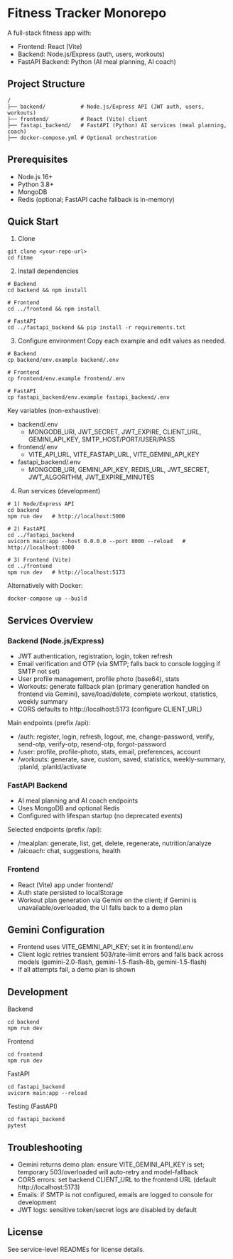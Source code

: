 # Fitness Tracker Monorepo

A full-stack fitness app with:
- Frontend: React (Vite)
- Backend: Node.js/Express (auth, users, workouts)
- FastAPI Backend: Python (AI meal planning, AI coach)

## Project Structure

```
/
├── backend/           # Node.js/Express API (JWT auth, users, workouts)
├── frontend/          # React (Vite) client
├── fastapi_backend/   # FastAPI (Python) AI services (meal planning, coach)
├── docker-compose.yml # Optional orchestration
```

## Prerequisites

- Node.js 16+
- Python 3.8+
- MongoDB
- Redis (optional; FastAPI cache fallback is in-memory)

## Quick Start

1) Clone
```
git clone <your-repo-url>
cd fitme
```

2) Install dependencies
```
# Backend
cd backend && npm install

# Frontend
cd ../frontend && npm install

# FastAPI
cd ../fastapi_backend && pip install -r requirements.txt
```

3) Configure environment
Copy each example and edit values as needed.
```
# Backend
cp backend/env.example backend/.env

# Frontend
cp frontend/env.example frontend/.env

# FastAPI
cp fastapi_backend/env.example fastapi_backend/.env
```

Key variables (non-exhaustive):
- backend/.env
  - MONGODB_URI, JWT_SECRET, JWT_EXPIRE, CLIENT_URL, GEMINI_API_KEY, SMTP_HOST/PORT/USER/PASS
- frontend/.env
  - VITE_API_URL, VITE_FASTAPI_URL, VITE_GEMINI_API_KEY
- fastapi_backend/.env
  - MONGODB_URI, GEMINI_API_KEY, REDIS_URL, JWT_SECRET, JWT_ALGORITHM, JWT_EXPIRE_MINUTES

4) Run services (development)
```
# 1) Node/Express API
cd backend
npm run dev   # http://localhost:5000

# 2) FastAPI
cd ../fastapi_backend
uvicorn main:app --host 0.0.0.0 --port 8000 --reload   # http://localhost:8000

# 3) Frontend (Vite)
cd ../frontend
npm run dev   # http://localhost:5173
```

Alternatively with Docker:
```
docker-compose up --build
```

## Services Overview

### Backend (Node.js/Express)
- JWT authentication, registration, login, token refresh
- Email verification and OTP (via SMTP; falls back to console logging if SMTP not set)
- User profile management, profile photo (base64), stats
- Workouts: generate fallback plan (primary generation handled on frontend via Gemini), save/load/delete, complete workout, statistics, weekly summary
- CORS defaults to http://localhost:5173 (configure CLIENT_URL)

Main endpoints (prefix /api):
- /auth: register, login, refresh, logout, me, change-password, verify, send-otp, verify-otp, resend-otp, forgot-password
- /user: profile, profile-photo, stats, email, preferences, account
- /workouts: generate, save, custom, saved, statistics, weekly-summary, :planId, :planId/activate

### FastAPI Backend
- AI meal planning and AI coach endpoints
- Uses MongoDB and optional Redis
- Configured with lifespan startup (no deprecated events)

Selected endpoints (prefix /api):
- /mealplan: generate, list, get, delete, regenerate, nutrition/analyze
- /aicoach: chat, suggestions, health

### Frontend
- React (Vite) app under frontend/
- Auth state persisted to localStorage
- Workout plan generation via Gemini on the client; if Gemini is unavailable/overloaded, the UI falls back to a demo plan

## Gemini Configuration
- Frontend uses VITE_GEMINI_API_KEY; set it in frontend/.env
- Client logic retries transient 503/rate-limit errors and falls back across models (gemini-2.0-flash, gemini-1.5-flash-8b, gemini-1.5-flash)
- If all attempts fail, a demo plan is shown

## Development

Backend
```
cd backend
npm run dev
```

Frontend
```
cd frontend
npm run dev
```

FastAPI
```
cd fastapi_backend
uvicorn main:app --reload
```

Testing (FastAPI)
```
cd fastapi_backend
pytest
```

## Troubleshooting

- Gemini returns demo plan: ensure VITE_GEMINI_API_KEY is set; temporary 503/overloaded will auto-retry and model-fallback
- CORS errors: set backend CLIENT_URL to the frontend URL (default http://localhost:5173)
- Emails: if SMTP is not configured, emails are logged to console for development
- JWT logs: sensitive token/secret logs are disabled by default

## License

See service-level READMEs for license details.